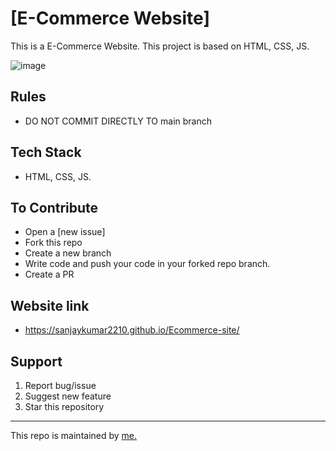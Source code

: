 # [E-Commerce Website]

This is a E-Commerce Website. This project is based on HTML, CSS, JS.

![image](https://user-images.githubusercontent.com/34413515/199085619-dc393b0c-588d-42f9-8e16-cf10acbdc1c6.png)

## Rules
- DO NOT COMMIT DIRECTLY TO main branch

## Tech Stack
-  HTML, CSS, JS.

## To Contribute

- Open a [new issue]
- Fork this repo
- Create a new branch 
- Write code and push your code in your forked repo branch.
- Create a PR

## Website link
- https://sanjaykumar2210.github.io/Ecommerce-site/

## Support
1. Report bug/issue
2. Suggest new feature
3. Star this repository


<hr/>
This repo is maintained by <a href="https://github.com/Sanjaykumar2210">me.</a>





